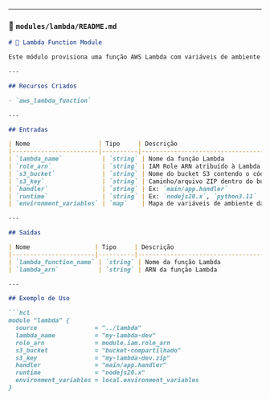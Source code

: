 
---

### 📄 `modules/lambda/README.md`

```markdown
# 🧠 Lambda Function Module

Este módulo provisiona uma função AWS Lambda com variáveis de ambiente e código armazenado em um bucket S3.

---

## Recursos Criados

- `aws_lambda_function`

---

## Entradas

| Nome                   | Tipo     | Descrição                                     |
|------------------------|----------|-----------------------------------------------|
| `lambda_name`           | `string` | Nome da função Lambda                         |
| `role_arn`              | `string` | IAM Role ARN atribuído à Lambda               |
| `s3_bucket`             | `string` | Nome do bucket S3 contendo o código ZIP       |
| `s3_key`                | `string` | Caminho/arquivo ZIP dentro do bucket          |
| `handler`               | `string` | Ex: `main/app.handler`                        |
| `runtime`               | `string` | Ex: `nodejs20.x`, `python3.11`                |
| `environment_variables` | `map`    | Mapa de variáveis de ambiente da função       |

---

## Saídas

| Nome                  | Tipo     | Descrição                        |
|-----------------------|----------|-----------------------------------|
| `lambda_function_name` | `string` | Nome da função Lambda             |
| `lambda_arn`           | `string` | ARN da função Lambda              |

---

## Exemplo de Uso

```hcl
module "lambda" {
  source                = "../lambda"
  lambda_name           = "my-lambda-dev"
  role_arn              = module.iam.role_arn
  s3_bucket             = "bucket-compartilhado"
  s3_key                = "my-lambda-dev.zip"
  handler               = "main/app.handler"
  runtime               = "nodejs20.x"
  environment_variables = local.environment_variables
}
